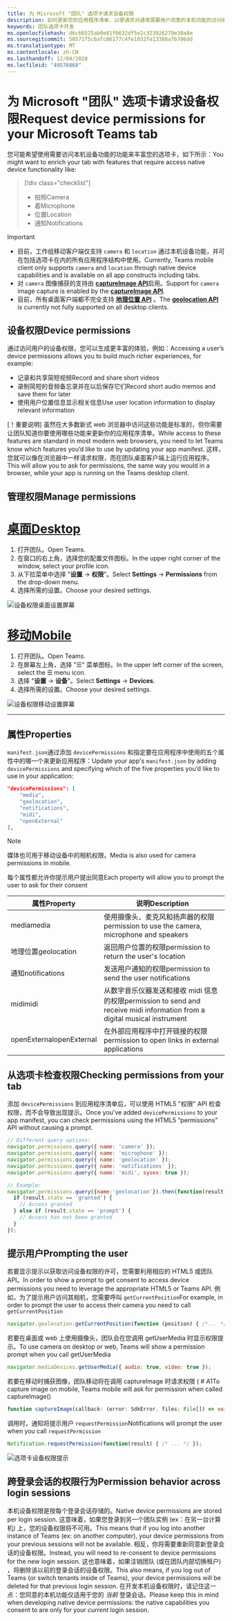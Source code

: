 ```yaml
---
title: 为 Microsoft "团队" 选项卡请求设备权限
description: 如何更新您的应用程序清单，以便请求对通常需要用户同意的本机功能的访问权限
keywords: 团队选项卡开发
ms.openlocfilehash: d6c66525ab0e81f0632df5e2c323926279e38a8e
ms.sourcegitcommit: 50571f5c6afc86177c4fe1032fe13366a7b706dd
ms.translationtype: MT
ms.contentlocale: zh-CN
ms.lasthandoff: 12/04/2020
ms.locfileid: "49576868"
---
```

# <a name="request-device-permissions-for-your-microsoft-teams-tab"></a><span data-ttu-id="8ac1e-104">为 Microsoft "团队" 选项卡请求设备权限</span><span class="sxs-lookup"><span data-stu-id="8ac1e-104">Request device permissions for your Microsoft Teams tab</span></span>

<span data-ttu-id="8ac1e-105">您可能希望使用需要访问本机设备功能的功能来丰富您的选项卡，如下所示：</span><span class="sxs-lookup"><span data-stu-id="8ac1e-105">You might want to enrich your tab with features that require access native device functionality like:</span></span>

> [!div class="checklist"]
>
> * <span data-ttu-id="8ac1e-106">拍照</span><span class="sxs-lookup"><span data-stu-id="8ac1e-106">Camera</span></span>
> * <span data-ttu-id="8ac1e-107">着</span><span class="sxs-lookup"><span data-stu-id="8ac1e-107">Microphone</span></span>
> * <span data-ttu-id="8ac1e-108">位置</span><span class="sxs-lookup"><span data-stu-id="8ac1e-108">Location</span></span>
> * <span data-ttu-id="8ac1e-109">通知</span><span class="sxs-lookup"><span data-stu-id="8ac1e-109">Notifications</span></span>

> [!IMPORTANT]
>
> * <span data-ttu-id="8ac1e-110">目前，工作组移动客户端仅支持 `camera` 和 `location`  通过本机设备功能，并可在包括选项卡在内的所有应用程序结构中使用。</span><span class="sxs-lookup"><span data-stu-id="8ac1e-110">Currently, Teams mobile client only supports `camera` and `location`  through native device capabilities and is available on all app constructs including tabs.</span></span> </br>
> * <span data-ttu-id="8ac1e-111">对 `camera` 图像捕获的支持由 [**captureImage API**](/javascript/api/@microsoft/teams-js/microsoftteams?view=msteams-client-js-latest#captureimage--error--sdkerror--files--file-------void-&preserve-view=true)启用。</span><span class="sxs-lookup"><span data-stu-id="8ac1e-111">Support for `camera` image capture is enabled by the [**captureImage API**](/javascript/api/@microsoft/teams-js/microsoftteams?view=msteams-client-js-latest#captureimage--error--sdkerror--files--file-------void-&preserve-view=true).</span></span>
> * <span data-ttu-id="8ac1e-112">目前，所有桌面客户端都不完全支持 [**地理位置 API**](../../resources/schema/manifest-schema.md#devicepermissions) 。</span><span class="sxs-lookup"><span data-stu-id="8ac1e-112">The [**geolocation API**](../../resources/schema/manifest-schema.md#devicepermissions) is currently not fully supported on all desktop clients.</span></span>

## <a name="device-permissions"></a><span data-ttu-id="8ac1e-113">设备权限</span><span class="sxs-lookup"><span data-stu-id="8ac1e-113">Device permissions</span></span>

<span data-ttu-id="8ac1e-114">通过访问用户的设备权限，您可以生成更丰富的体验，例如：</span><span class="sxs-lookup"><span data-stu-id="8ac1e-114">Accessing a user’s device permissions allows you to build much richer experiences, for example:</span></span>

* <span data-ttu-id="8ac1e-115">记录和共享简短视频</span><span class="sxs-lookup"><span data-stu-id="8ac1e-115">Record and share short videos</span></span>
* <span data-ttu-id="8ac1e-116">录制简短的音频备忘录并在以后保存它们</span><span class="sxs-lookup"><span data-stu-id="8ac1e-116">Record short audio memos and save them for later</span></span>
* <span data-ttu-id="8ac1e-117">使用用户位置信息显示相关信息</span><span class="sxs-lookup"><span data-stu-id="8ac1e-117">Use user location information to display relevant information</span></span>

<span data-ttu-id="8ac1e-118">[！重要说明] 虽然在大多数新式 web 浏览器中访问这些功能是标准的，但你需要让团队知道你要使用哪些功能来更新你的应用程序清单。</span><span class="sxs-lookup"><span data-stu-id="8ac1e-118">While access to these features are standard in most modern web browsers, you need to let Teams know which features you’d like to use by updating your app manifest.</span></span> <span data-ttu-id="8ac1e-119">这样，您就可以像在浏览器中一样请求权限，而在团队桌面客户端上运行应用程序。</span><span class="sxs-lookup"><span data-stu-id="8ac1e-119">This will allow you to ask for permissions, the same way you would in a browser, while your app is running on the Teams desktop client.</span></span>

## <a name="manage-permissions"></a><span data-ttu-id="8ac1e-120">管理权限</span><span class="sxs-lookup"><span data-stu-id="8ac1e-120">Manage permissions</span></span>

# <a name="desktop"></a>[<span data-ttu-id="8ac1e-121">桌面</span><span class="sxs-lookup"><span data-stu-id="8ac1e-121">Desktop</span></span>](#tab/desktop)

1. <span data-ttu-id="8ac1e-122">打开团队。</span><span class="sxs-lookup"><span data-stu-id="8ac1e-122">Open Teams.</span></span>
1. <span data-ttu-id="8ac1e-123">在窗口的右上角，选择您的配置文件图标。</span><span class="sxs-lookup"><span data-stu-id="8ac1e-123">In the upper right corner of the window, select your profile icon.</span></span>
1. <span data-ttu-id="8ac1e-124">从下拉菜单中选择 "**设置**  ->  **权限**"。</span><span class="sxs-lookup"><span data-stu-id="8ac1e-124">Select **Settings** -> **Permissions** from the drop-down menu.</span></span>
1. <span data-ttu-id="8ac1e-125">选择所需的设置。</span><span class="sxs-lookup"><span data-stu-id="8ac1e-125">Choose your desired settings.</span></span>

![设备权限桌面设置屏幕](../../assets/images/tabs/device-permissions.png)

# <a name="mobile"></a>[<span data-ttu-id="8ac1e-127">移动</span><span class="sxs-lookup"><span data-stu-id="8ac1e-127">Mobile</span></span>](#tab/mobile)

1. <span data-ttu-id="8ac1e-128">打开团队。</span><span class="sxs-lookup"><span data-stu-id="8ac1e-128">Open Teams.</span></span>
1. <span data-ttu-id="8ac1e-129">在屏幕左上角，选择 "&#9776;" 菜单图标。</span><span class="sxs-lookup"><span data-stu-id="8ac1e-129">In the upper left corner of the screen, select the &#9776; menu icon.</span></span>
1. <span data-ttu-id="8ac1e-130">选择 "**设置**  ->  **设备**"。</span><span class="sxs-lookup"><span data-stu-id="8ac1e-130">Select **Settings** -> **Devices**.</span></span>
1. <span data-ttu-id="8ac1e-131">选择所需的设置。</span><span class="sxs-lookup"><span data-stu-id="8ac1e-131">Choose your desired settings.</span></span>

![设备权限移动设置屏幕](../../assets/images/tabs/mobile-device-permissions-screen.png)

---

## <a name="properties"></a><span data-ttu-id="8ac1e-133">属性</span><span class="sxs-lookup"><span data-stu-id="8ac1e-133">Properties</span></span>

<span data-ttu-id="8ac1e-134">`manifest.json`通过添加 `devicePermissions` 和指定要在应用程序中使用的五个属性中的哪一个来更新应用程序：</span><span class="sxs-lookup"><span data-stu-id="8ac1e-134">Update your app's `manifest.json` by adding `devicePermissions` and specifying which of the five properties you’d like to use in your application:</span></span>

``` json
"devicePermissions": [
    "media",
    "geolocation",
    "notifications",
    "midi",
    "openExternal"
],
```
> [!Note]
>
> <span data-ttu-id="8ac1e-135">媒体也可用于移动设备中的相机权限。</span><span class="sxs-lookup"><span data-stu-id="8ac1e-135">Media is also used for camera permissions in mobile.</span></span>

<span data-ttu-id="8ac1e-136">每个属性都允许你提示用户提出同意</span><span class="sxs-lookup"><span data-stu-id="8ac1e-136">Each property will allow you to prompt the user to ask for their consent</span></span>

| <span data-ttu-id="8ac1e-137">属性</span><span class="sxs-lookup"><span data-stu-id="8ac1e-137">Property</span></span>      | <span data-ttu-id="8ac1e-138">说明</span><span class="sxs-lookup"><span data-stu-id="8ac1e-138">Description</span></span>   |
| --- | --- |
| <span data-ttu-id="8ac1e-139">media</span><span class="sxs-lookup"><span data-stu-id="8ac1e-139">media</span></span>         | <span data-ttu-id="8ac1e-140">使用摄像头、麦克风和扬声器的权限</span><span class="sxs-lookup"><span data-stu-id="8ac1e-140">permission to use the camera, microphone and speakers</span></span> |
| <span data-ttu-id="8ac1e-141">地理位置</span><span class="sxs-lookup"><span data-stu-id="8ac1e-141">geolocation</span></span>   | <span data-ttu-id="8ac1e-142">返回用户位置的权限</span><span class="sxs-lookup"><span data-stu-id="8ac1e-142">permission to return the user's location</span></span>      |
| <span data-ttu-id="8ac1e-143">通知</span><span class="sxs-lookup"><span data-stu-id="8ac1e-143">notifications</span></span> | <span data-ttu-id="8ac1e-144">发送用户通知的权限</span><span class="sxs-lookup"><span data-stu-id="8ac1e-144">permission to send the user notifications</span></span>      |
| <span data-ttu-id="8ac1e-145">midi</span><span class="sxs-lookup"><span data-stu-id="8ac1e-145">midi</span></span>          | <span data-ttu-id="8ac1e-146">从数字音乐仪器发送和接收 midi 信息的权限</span><span class="sxs-lookup"><span data-stu-id="8ac1e-146">permission to send and receive midi information from a digital musical instrument</span></span>   |
| <span data-ttu-id="8ac1e-147">openExternal</span><span class="sxs-lookup"><span data-stu-id="8ac1e-147">openExternal</span></span>  | <span data-ttu-id="8ac1e-148">在外部应用程序中打开链接的权限</span><span class="sxs-lookup"><span data-stu-id="8ac1e-148">permission to open links in external applications</span></span>  |

## <a name="checking-permissions-from-your-tab"></a><span data-ttu-id="8ac1e-149">从选项卡检查权限</span><span class="sxs-lookup"><span data-stu-id="8ac1e-149">Checking permissions from your tab</span></span>

<span data-ttu-id="8ac1e-150">添加 `devicePermissions` 到应用程序清单后，可以使用 HTML5 "权限" API 检查权限，而不会导致出现提示。</span><span class="sxs-lookup"><span data-stu-id="8ac1e-150">Once you’ve added `devicePermissions` to your app manifest, you can check permissions using the HTML5 “permissions” API without causing a prompt.</span></span>

``` Javascript
// Different query options:
navigator.permissions.query({ name: 'camera' });
navigator.permissions.query({ name: 'microphone' });
navigator.permissions.query({ name: 'geolocation' });
navigator.permissions.query({ name: 'notifications' });
navigator.permissions.query({ name: 'midi', sysex: true });

// Example:
navigator.permissions.query({name:'geolocation'}).then(function(result) {
  if (result.state == 'granted') {
    // Access granted
  } else if (result.state == 'prompt') {
    // Access has not been granted
  }
});
```

## <a name="prompting-the-user"></a><span data-ttu-id="8ac1e-151">提示用户</span><span class="sxs-lookup"><span data-stu-id="8ac1e-151">Prompting the user</span></span>

<span data-ttu-id="8ac1e-152">若要显示提示以获取访问设备权限的许可，您需要利用相应的 HTML5 或团队 API。</span><span class="sxs-lookup"><span data-stu-id="8ac1e-152">In order to show a prompt to get consent to access device permissions you need to leverage the appropriate HTML5 or Teams API.</span></span> <span data-ttu-id="8ac1e-153">例如，为了提示用户访问其相机，您需要呼叫 `getCurrentPosition`</span><span class="sxs-lookup"><span data-stu-id="8ac1e-153">For example, in order to prompt the user to access their camera you need to call `getCurrentPosition`</span></span>

```Javascript
navigator.geolocation.getCurrentPosition(function (position) { /*... */ });
```

<span data-ttu-id="8ac1e-154">若要在桌面或 web 上使用摄像头，团队会在您调用 getUserMedia 时显示权限提示。</span><span class="sxs-lookup"><span data-stu-id="8ac1e-154">To use camera on desktop or web, Teams will show a permission prompt when you call getUserMedia</span></span>

```Javascript
navigator.mediaDevices.getUserMedia({ audio: true, video: true });
```

<span data-ttu-id="8ac1e-155">若要在移动时捕获图像，团队移动将在调用 captureImage 时请求权限 ( # A1</span><span class="sxs-lookup"><span data-stu-id="8ac1e-155">To capture image on mobile, Teams mobile will ask for permission when called captureImage()</span></span>

```Typescript
function captureImage(callback: (error: SdkError, files: File[]) => void)
```

<span data-ttu-id="8ac1e-156">调用时，通知将提示用户 `requestPermission`</span><span class="sxs-lookup"><span data-stu-id="8ac1e-156">Notifications will prompt the user when you call `requestPermission`</span></span>

```Javascript
Notification.requestPermission(function(result) { /* ... */ });
```

![选项卡设备权限提示](~/assets/images/tabs/device-permissions-prompt.png)

## <a name="permission-behavior-across-login-sessions"></a><span data-ttu-id="8ac1e-158">跨登录会话的权限行为</span><span class="sxs-lookup"><span data-stu-id="8ac1e-158">Permission behavior across login sessions</span></span>

<span data-ttu-id="8ac1e-159">本机设备权限是按每个登录会话存储的。</span><span class="sxs-lookup"><span data-stu-id="8ac1e-159">Native device permissions are stored per login session.</span></span> <span data-ttu-id="8ac1e-160">这意味着，如果您登录到另一个团队实例 (ex：在另一台计算机) 上，您的设备权限将不可用。</span><span class="sxs-lookup"><span data-stu-id="8ac1e-160">This means that if you log into another instance of Teams (ex: on another computer), your device permissions from your previous sessions will not be available.</span></span> <span data-ttu-id="8ac1e-161">相反，你将需要重新同意新登录会话的设备权限。</span><span class="sxs-lookup"><span data-stu-id="8ac1e-161">Instead, you will need to re-consent to device permissions for the new login session.</span></span> <span data-ttu-id="8ac1e-162">这也意味着，如果注销团队 (或在团队内部切换租户) ，将删除该以前的登录会话的设备权限。</span><span class="sxs-lookup"><span data-stu-id="8ac1e-162">This also means, if you log out of Teams (or switch tenants inside of Teams), your device permissions will be deleted for that previous login session.</span></span> <span data-ttu-id="8ac1e-163">在开发本机设备权限时，请记住这一点：您同意的本机功能仅适用于您的 _当前_ 登录会话。</span><span class="sxs-lookup"><span data-stu-id="8ac1e-163">Please keep this in mind when developing native device permissions: the native capabilities you consent to are only for your _current_ login session.</span></span>
